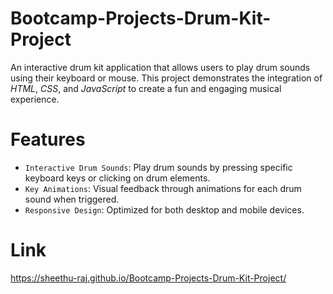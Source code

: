 # Bootcamp-Projects-Drum-Kit-Project

An interactive drum kit application that allows users to play drum sounds using their keyboard or mouse. This project demonstrates the integration of *HTML*, *CSS*, and *JavaScript* to create a fun and engaging musical experience.

# Features

- `Interactive Drum Sounds`: Play drum sounds by pressing specific keyboard keys or clicking on drum elements.
- `Key Animations`: Visual feedback through animations for each drum sound when triggered.
- `Responsive Design`: Optimized for both desktop and mobile devices.

# Link

https://sheethu-raj.github.io/Bootcamp-Projects-Drum-Kit-Project/
